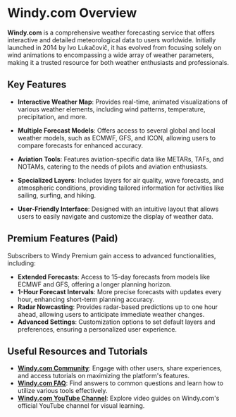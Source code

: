 # Windy.com Overview

**Windy.com** is a comprehensive weather forecasting service that offers interactive and detailed meteorological data to users worldwide. Initially launched in 2014 by Ivo Lukačovič, it has evolved from focusing solely on wind animations to encompassing a wide array of weather parameters, making it a trusted resource for both weather enthusiasts and professionals.

## Key Features

- **Interactive Weather Map**: Provides real-time, animated visualizations of various weather elements, including wind patterns, temperature, precipitation, and more.

- **Multiple Forecast Models**: Offers access to several global and local weather models, such as ECMWF, GFS, and ICON, allowing users to compare forecasts for enhanced accuracy.

- **Aviation Tools**: Features aviation-specific data like METARs, TAFs, and NOTAMs, catering to the needs of pilots and aviation enthusiasts.

- **Specialized Layers**: Includes layers for air quality, wave forecasts, and atmospheric conditions, providing tailored information for activities like sailing, surfing, and hiking.

- **User-Friendly Interface**: Designed with an intuitive layout that allows users to easily navigate and customize the display of weather data.

## Premium Features (Paid)

Subscribers to Windy Premium gain access to advanced functionalities, including:

- **Extended Forecasts**: Access to 15-day forecasts from models like ECMWF and GFS, offering a longer planning horizon.
- **1-Hour Forecast Intervals**: More precise forecasts with updates every hour, enhancing short-term planning accuracy.
- **Radar Nowcasting**: Provides radar-based predictions up to one hour ahead, allowing users to anticipate immediate weather changes.
- **Advanced Settings**: Customization options to set default layers and preferences, ensuring a personalized user experience.

## Useful Resources and Tutorials

- **[Windy.com Community](https://community.windy.com/)**: Engage with other users, share experiences, and access tutorials on maximizing the platform's features.
- **[Windy.com FAQ](https://www.windy.com/faq)**: Find answers to common questions and learn how to utilize various tools effectively.
- **[Windy.com YouTube Channel](https://www.youtube.com/c/Windyforecast)**: Explore video guides on Windy.com's official YouTube channel for visual learning.
